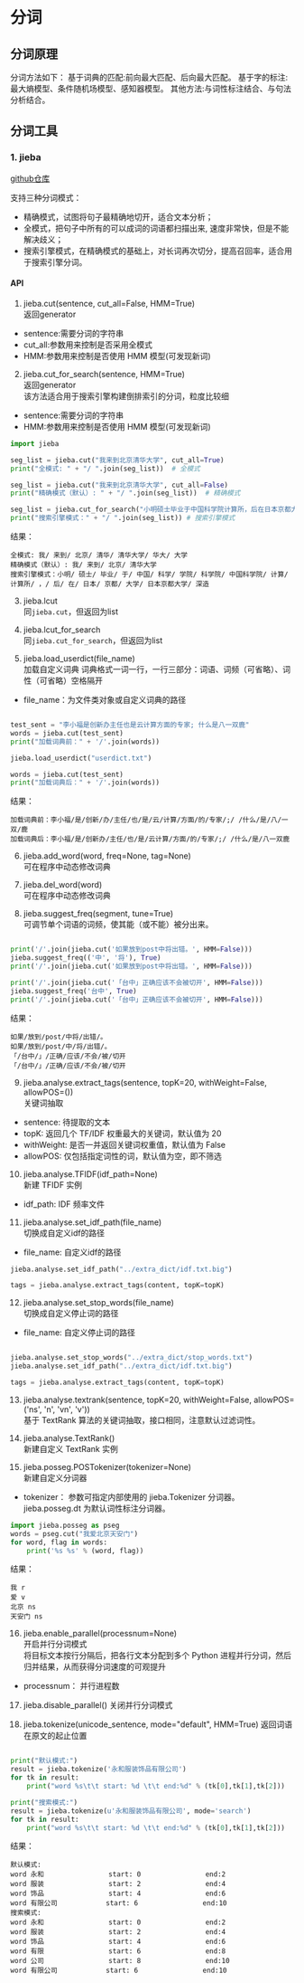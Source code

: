 # 分词

## 分词原理
分词方法如下：
基于词典的匹配:前向最大匹配、后向最大匹配。
基于字的标注:最大熵模型、条件随机场模型、感知器模型。 
其他方法:与词性标注结合、与句法分析结合。

## 分词工具

### 1. jieba

[github仓库](https://github.com/fxsjy/jieba)

支持三种分词模式：

* 精确模式，试图将句子最精确地切开，适合文本分析；
* 全模式，把句子中所有的可以成词的词语都扫描出来, 速度非常快，但是不能解决歧义；
* 搜索引擎模式，在精确模式的基础上，对长词再次切分，提高召回率，适合用于搜索引擎分词。

#### API
1. jieba.cut(sentence, cut_all=False, HMM=True)  
返回generator
* sentence:需要分词的字符串
* cut_all:参数用来控制是否采用全模式
* HMM:参数用来控制是否使用 HMM 模型(可发现新词)

2. jieba.cut_for_search(sentence, HMM=True)  
返回generator  
该方法适合用于搜索引擎构建倒排索引的分词，粒度比较细
* sentence:需要分词的字符串
* HMM:参数用来控制是否使用 HMM 模型(可发现新词)


```python
import jieba

seg_list = jieba.cut("我来到北京清华大学", cut_all=True)
print("全模式: " + "/ ".join(seg_list))  # 全模式

seg_list = jieba.cut("我来到北京清华大学", cut_all=False)
print("精确模式（默认）: " + "/ ".join(seg_list))  # 精确模式

seg_list = jieba.cut_for_search("小明硕士毕业于中国科学院计算所，后在日本京都大学深造")  # 搜索引擎模式
print("搜索引擎模式：" + "/ ".join(seg_list)) # 搜索引擎模式

```
结果：
```
全模式: 我/ 来到/ 北京/ 清华/ 清华大学/ 华大/ 大学
精确模式（默认）: 我/ 来到/ 北京/ 清华大学
搜索引擎模式：小明/ 硕士/ 毕业/ 于/ 中国/ 科学/ 学院/ 科学院/ 中国科学院/ 计算/ 计算所/ ，/ 后/ 在/ 日本/ 京都/ 大学/ 日本京都大学/ 深造
```


3. jieba.lcut  
同`jieba.cut`，但返回为list

4. jieba.lcut_for_search  
同`jieba.cut_for_search`，但返回为list

5. jieba.load_userdict(file_name)  
加载自定义词典
词典格式一词一行，一行三部分：词语、词频（可省略）、词性（可省略）空格隔开  
* file_name：为文件类对象或自定义词典的路径

```python

test_sent = "李小福是创新办主任也是云计算方面的专家; 什么是八一双鹿"
words = jieba.cut(test_sent)
print("加载词典前：" + '/'.join(words))

jieba.load_userdict("userdict.txt")

words = jieba.cut(test_sent)
print("加载词典后：" + '/'.join(words))
```
结果：
```
加载词典前：李小福/是/创新/办/主任/也/是/云/计算/方面/的/专家/;/ /什么/是/八/一双/鹿
加载词典后：李小福/是/创新办/主任/也/是/云计算/方面/的/专家/;/ /什么/是/八一双鹿
```

6. jieba.add_word(word, freq=None, tag=None)  
可在程序中动态修改词典

7. jieba.del_word(word)  
可在程序中动态修改词典

8. jieba.suggest_freq(segment, tune=True)  
可调节单个词语的词频，使其能（或不能）被分出来。

```python

print('/'.join(jieba.cut('如果放到post中将出错。', HMM=False)))
jieba.suggest_freq(('中', '将'), True)
print('/'.join(jieba.cut('如果放到post中将出错。', HMM=False)))

print('/'.join(jieba.cut('「台中」正确应该不会被切开', HMM=False)))
jieba.suggest_freq('台中', True)
print('/'.join(jieba.cut('「台中」正确应该不会被切开', HMM=False)))

```
结果：
```
如果/放到/post/中将/出错/。
如果/放到/post/中/将/出错/。
「/台中/」/正确/应该/不会/被/切开
「/台中/」/正确/应该/不会/被/切开
```

9. jieba.analyse.extract_tags(sentence, topK=20, withWeight=False, allowPOS=())  
关键词抽取  
* sentence: 待提取的文本
* topK: 返回几个 TF/IDF 权重最大的关键词，默认值为 20
* withWeight: 是否一并返回关键词权重值，默认值为 False
* allowPOS: 仅包括指定词性的词，默认值为空，即不筛选

10. jieba.analyse.TFIDF(idf_path=None)  
新建 TFIDF 实例
* idf_path: IDF 频率文件

11. jieba.analyse.set_idf_path(file_name)  
切换成自定义idf的路径
* file_name: 自定义idf的路径

```python
jieba.analyse.set_idf_path("../extra_dict/idf.txt.big")

tags = jieba.analyse.extract_tags(content, topK=topK)
```

12. jieba.analyse.set_stop_words(file_name)  
切换成自定义停止词的路径
* file_name: 自定义停止词的路径

```python

jieba.analyse.set_stop_words("../extra_dict/stop_words.txt")
jieba.analyse.set_idf_path("../extra_dict/idf.txt.big")

tags = jieba.analyse.extract_tags(content, topK=topK)
```

13. jieba.analyse.textrank(sentence, topK=20, withWeight=False, allowPOS=('ns', 'n', 'vn', 'v'))  
基于 TextRank 算法的关键词抽取，接口相同，注意默认过滤词性。

14. jieba.analyse.TextRank()  
新建自定义 TextRank 实例

15. jieba.posseg.POSTokenizer(tokenizer=None)  
新建自定义分词器
* tokenizer： 参数可指定内部使用的 jieba.Tokenizer 分词器。jieba.posseg.dt 为默认词性标注分词器。
```python
import jieba.posseg as pseg
words = pseg.cut("我爱北京天安门")
for word, flag in words:
    print('%s %s' % (word, flag))
```
结果：
```
我 r
爱 v
北京 ns
天安门 ns
```

16. jieba.enable_parallel(processnum=None)  
开启并行分词模式  
将目标文本按行分隔后，把各行文本分配到多个 Python 进程并行分词，然后归并结果，从而获得分词速度的可观提升

* processnum： 并行进程数

17. jieba.disable_parallel() 
关闭并行分词模式

18. jieba.tokenize(unicode_sentence, mode="default", HMM=True)
返回词语在原文的起止位置  

```python

print("默认模式:")
result = jieba.tokenize('永和服装饰品有限公司')
for tk in result:
    print("word %s\t\t start: %d \t\t end:%d" % (tk[0],tk[1],tk[2]))

print("搜索模式:")
result = jieba.tokenize(u'永和服装饰品有限公司', mode='search')
for tk in result:
    print("word %s\t\t start: %d \t\t end:%d" % (tk[0],tk[1],tk[2]))

```
结果：

```
默认模式:
word 永和                start: 0                end:2
word 服装                start: 2                end:4
word 饰品                start: 4                end:6
word 有限公司            start: 6                end:10
搜索模式:
word 永和                start: 0                end:2
word 服装                start: 2                end:4
word 饰品                start: 4                end:6
word 有限                start: 6                end:8
word 公司                start: 8                end:10
word 有限公司            start: 6                end:10
```











